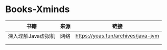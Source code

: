 # Books-Xminds

| 书籍               | 来源 | 链接                               |
| ------------------ | ---- | ---------------------------------- |
| 深入理解Java虚拟机 | 网络 | https://yeas.fun/archives/java-jvm |
|                    |      |                                    |
|                    |      |                                    |

